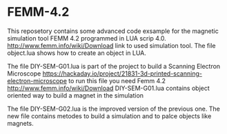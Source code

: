 # FEMM-4.2
This reposetory contains some advanced code exsample for the magnetic simulation tool FEMM 4.2 programmed in LUA scrip 4.0.
http://www.femm.info/wiki/Download link to used simulation tool.
The file object.lua shows how to create an object in LUA.


The file DIY-SEM-G01.lua is part of the project to build a Scanning Electron Microscope
https://hackaday.io/project/21831-3d-printed-scanning-electron-microscope
to run this file you need Femm 4.2 http://www.femm.info/wiki/Download
DIY-SEM-G01.lua contains object oriented way to build a magnet in the simulation

The file DIY-SEM-G02.lua  is the improved version of the previous one. The new file contains metodes to build a simulation and to palce objects like magnets.
